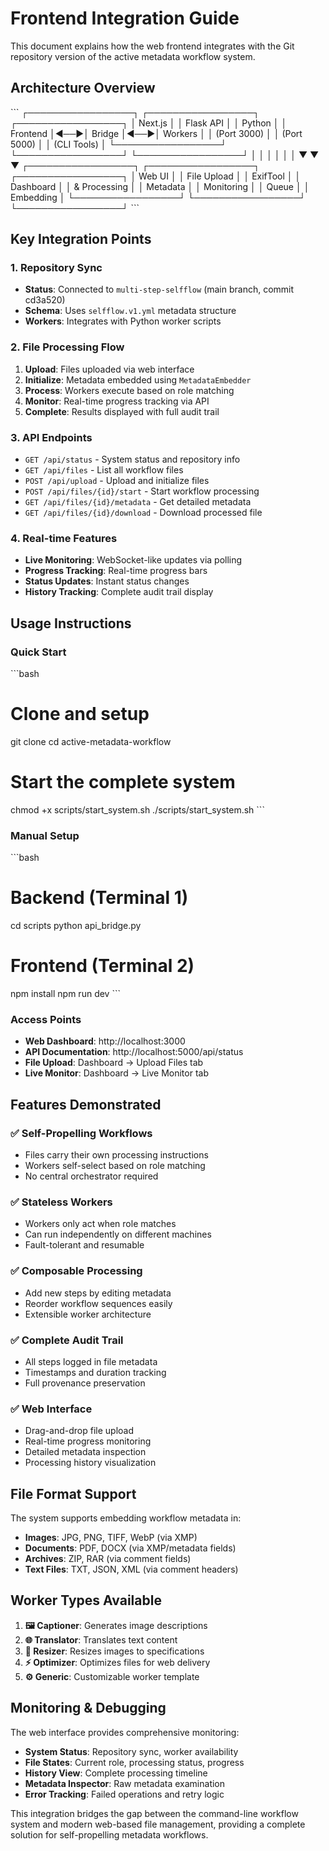 # Frontend Integration Guide

This document explains how the web frontend integrates with the Git repository version of the active metadata workflow system.

## Architecture Overview

\`\`\`
┌─────────────────┐    ┌─────────────────┐    ┌─────────────────┐
│   Next.js       │    │   Flask API     │    │   Python        │
│   Frontend      │◄──►│   Bridge        │◄──►│   Workers       │
│   (Port 3000)   │    │   (Port 5000)   │    │   (CLI Tools)   │
└─────────────────┘    └─────────────────┘    └─────────────────┘
         │                       │                       │
         │                       │                       │
         ▼                       ▼                       ▼
┌─────────────────┐    ┌─────────────────┐    ┌─────────────────┐
│   Web UI        │    │   File Upload   │    │   ExifTool      │
│   Dashboard     │    │   & Processing  │    │   Metadata      │
│   Monitoring    │    │   Queue         │    │   Embedding     │
└─────────────────┘    └─────────────────┘    └─────────────────┘
\`\`\`

## Key Integration Points

### 1. Repository Sync
- **Status**: Connected to `multi-step-selfflow` (main branch, commit cd3a520)
- **Schema**: Uses `selfflow.v1.yml` metadata structure
- **Workers**: Integrates with Python worker scripts

### 2. File Processing Flow
1. **Upload**: Files uploaded via web interface
2. **Initialize**: Metadata embedded using `MetadataEmbedder`
3. **Process**: Workers execute based on role matching
4. **Monitor**: Real-time progress tracking via API
5. **Complete**: Results displayed with full audit trail

### 3. API Endpoints
- `GET /api/status` - System status and repository info
- `GET /api/files` - List all workflow files
- `POST /api/upload` - Upload and initialize files
- `POST /api/files/{id}/start` - Start workflow processing
- `GET /api/files/{id}/metadata` - Get detailed metadata
- `GET /api/files/{id}/download` - Download processed file

### 4. Real-time Features
- **Live Monitoring**: WebSocket-like updates via polling
- **Progress Tracking**: Real-time progress bars
- **Status Updates**: Instant status changes
- **History Tracking**: Complete audit trail display

## Usage Instructions

### Quick Start
\`\`\`bash
# Clone and setup
git clone <repository>
cd active-metadata-workflow

# Start the complete system
chmod +x scripts/start_system.sh
./scripts/start_system.sh
\`\`\`

### Manual Setup
\`\`\`bash
# Backend (Terminal 1)
cd scripts
python api_bridge.py

# Frontend (Terminal 2)
npm install
npm run dev
\`\`\`

### Access Points
- **Web Dashboard**: http://localhost:3000
- **API Documentation**: http://localhost:5000/api/status
- **File Upload**: Dashboard → Upload Files tab
- **Live Monitor**: Dashboard → Live Monitor tab

## Features Demonstrated

### ✅ Self-Propelling Workflows
- Files carry their own processing instructions
- Workers self-select based on role matching
- No central orchestrator required

### ✅ Stateless Workers
- Workers only act when role matches
- Can run independently on different machines
- Fault-tolerant and resumable

### ✅ Composable Processing
- Add new steps by editing metadata
- Reorder workflow sequences easily
- Extensible worker architecture

### ✅ Complete Audit Trail
- All steps logged in file metadata
- Timestamps and duration tracking
- Full provenance preservation

### ✅ Web Interface
- Drag-and-drop file upload
- Real-time progress monitoring
- Detailed metadata inspection
- Processing history visualization

## File Format Support

The system supports embedding workflow metadata in:
- **Images**: JPG, PNG, TIFF, WebP (via XMP)
- **Documents**: PDF, DOCX (via XMP/metadata fields)
- **Archives**: ZIP, RAR (via comment fields)
- **Text Files**: TXT, JSON, XML (via comment headers)

## Worker Types Available

1. **🖼️ Captioner**: Generates image descriptions
2. **🌐 Translator**: Translates text content
3. **📏 Resizer**: Resizes images to specifications
4. **⚡ Optimizer**: Optimizes files for web delivery
5. **⚙️ Generic**: Customizable worker template

## Monitoring & Debugging

The web interface provides comprehensive monitoring:
- **System Status**: Repository sync, worker availability
- **File States**: Current role, processing status, progress
- **History View**: Complete processing timeline
- **Metadata Inspector**: Raw metadata examination
- **Error Tracking**: Failed operations and retry logic

This integration bridges the gap between the command-line workflow system and modern web-based file management, providing a complete solution for self-propelling metadata workflows.
